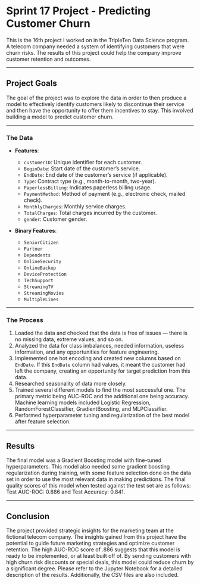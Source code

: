 # Sprint 17 Project - Predicting Customer Churn

This is the 16th project I worked on in the TripleTen Data Science program. A telecom company needed a system of identifying customers that were churn risks. The results of this project could help the company improve customer retention and outcomes.

---

## Project Goals

The goal of the project was to explore the data in order to then produce a model to effectively identify customers likely to discontinue their service and then have the opportunity to offer them incentives to stay. This involved building a model to predict customer churn.

---

### The Data

- **Features**:
  - `customerID`: Unique identifier for each customer.
  - `BeginDate`: Start date of the customer’s service.
  - `EndDate`: End date of the customer’s service (if applicable).
  - `Type`: Contract type (e.g., month-to-month, two-year).
  - `PaperlessBilling`: Indicates paperless billing usage.
  - `PaymentMethod`: Method of payment (e.g., electronic check, mailed check).
  - `MonthlyCharges`: Monthly service charges.
  - `TotalCharges`: Total charges incurred by the customer.
  - `gender`: Customer gender.

- **Binary Features**:
  - `SeniorCitizen`
  - `Partner`
  - `Dependents`
  - `OnlineSecurity`
  - `OnlineBackup`
  - `DeviceProtection`
  - `TechSupport`
  - `StreamingTV`
  - `StreamingMovies`
  - `MultipleLines`

---

### The Process

1. Loaded the data and checked that the data is free of issues — there is no missing data, extreme values, and so on.
2. Analyzed the data for class imbalances, needed information, useless information, and any opportunities for feature engineering.
3. Implemented one hot encoding and created new columns based on `EndDate`. If this `EndDate` column had values, it meant the customer had left the company, creating an opportunity for target prediction from this data. 
4. Researched seasonality of data more closely.
5. Trained several different models to find the most successful one. The primary metric being AUC-ROC and the additional one being accuracy. Machine learning models included Logistic Regression, RandomForestClassifier, GradientBoosting, and MLPClassifier.
6. Performed hyperparameter tuning and regularization of the best model after feature selection.

---

## Results

The final model was a Gradient Boosting model with fine-tuned hyperparameters. This model also needed some gradient boosting regularization during training, with some feature selection done on the data set in order to use the most relevant data in making predictions. The final quality scores of this model when tested against the test set are as follows: Test AUC-ROC: 0.886 and Test Accuracy: 0.841.

---

## Conclusion

The project provided strategic insights for the marketing team at the fictional telecom company. The insights gained from this project have the potential to guide future marketing strategies and optimize customer retention. The high AUC-ROC score of .886 suggests that this model is ready to be implemented, or at least built off of. By sending customers with high churn risk discounts or special deals, this model could reduce churn by a significant degree. Please refer to the Jupyter Notebook for a detailed description of the results. Additionally, the CSV files are also included.


